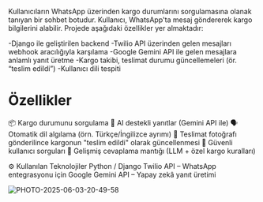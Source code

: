 Kullanıcıların WhatsApp üzerinden kargo durumlarını sorgulamasına olanak tanıyan bir sohbet botudur. Kullanıcı, WhatsApp'ta mesaj göndererek kargo bilgilerini alabilir. Projede aşağıdaki özellikler yer almaktadır:

-Django ile geliştirilen backend
-Twilio API üzerinden gelen mesajları webhook aracılığıyla karşılama
-Google Gemini API ile gelen mesajlara anlamlı yanıt üretme
-Kargo takibi, teslimat durumu güncellemeleri (ör. “teslim edildi”)
-Kullanıcı dili tespiti 

# Özellikler
📦 Kargo durumunu sorgulama
🤖 AI destekli yanıtlar (Gemini API ile)
🗣️ Otomatik dil algılama (örn. Türkçe/İngilizce ayrımı)
📸 Teslimat fotoğrafı gönderilince kargonun "teslim edildi" olarak güncellenmesi
🔐 Güvenli kullanıcı sorguları
🧠 Gelişmiş cevaplama mantığı (LLM + özel kargo kuralları)

⚙️ Kullanılan Teknolojiler
Python / Django
Twilio API – WhatsApp entegrasyonu için
Google Gemini API – Yapay zekâ yanıt üretimi

![PHOTO-2025-06-03-20-49-58](https://github.com/user-attachments/assets/0051c692-1809-48ee-a4ce-b3fd67459c6a)
